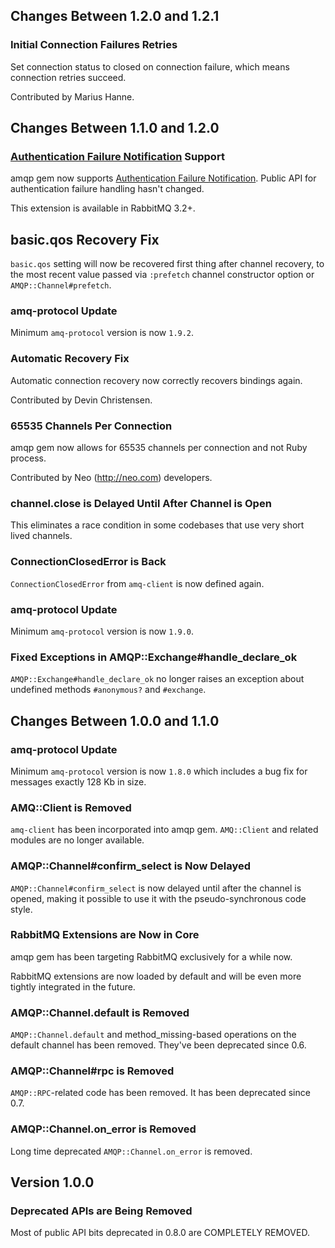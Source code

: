 ## Changes Between 1.2.0 and 1.2.1

### Initial Connection Failures Retries

Set connection status to closed on connection failure, which
means connection retries succeed.

Contributed by Marius Hanne.


## Changes Between 1.1.0 and 1.2.0

### [Authentication Failure Notification](http://www.rabbitmq.com/auth-notification.html) Support

amqp gem now supports [Authentication Failure
Notification](http://www.rabbitmq.com/auth-notification.html). Public
API for authentication failure handling hasn't changed.

This extension is available in RabbitMQ 3.2+.

## basic.qos Recovery Fix

`basic.qos` setting will now be recovered first thing after
channel recovery, to the most recent value passed via `:prefetch` channel
constructor option or `AMQP::Channel#prefetch`.


### amq-protocol Update

Minimum `amq-protocol` version is now `1.9.2`.

### Automatic Recovery Fix

Automatic connection recovery now correctly recovers bindings again.

Contributed by Devin Christensen.


### 65535 Channels Per Connection

amqp gem now allows for	65535 channels per connection and
not Ruby process.

Contributed by Neo (http://neo.com) developers.

### channel.close is Delayed Until After Channel is Open

This eliminates a race condition in some codebases that use
very short lived channels.

### ConnectionClosedError is Back

`ConnectionClosedError` from `amq-client` is now defined again.


### amq-protocol Update

Minimum `amq-protocol` version is now `1.9.0`.

### Fixed Exceptions in AMQP::Exchange#handle_declare_ok

`AMQP::Exchange#handle_declare_ok` no longer raises an exception
about undefined methods `#anonymous?` and `#exchange`.


## Changes Between 1.0.0 and 1.1.0

### amq-protocol Update

Minimum `amq-protocol` version is now `1.8.0` which includes
a bug fix for messages exactly 128 Kb in size.


### AMQ::Client is Removed

`amq-client` has been incorporated into amqp gem. `AMQ::Client` and related
modules are no longer available.

### AMQP::Channel#confirm_select is Now Delayed

`AMQP::Channel#confirm_select` is now delayed until after the channel
is opened, making it possible to use it with the pseudo-synchronous
code style.

### RabbitMQ Extensions are Now in Core

amqp gem has been targeting RabbitMQ exclusively for a while now.

RabbitMQ extensions are now loaded by default and will be even more
tightly integrated in the future.

### AMQP::Channel.default is Removed

`AMQP::Channel.default` and method_missing-based operations on the default
channel has been removed. They've been deprecated since 0.6.

### AMQP::Channel#rpc is Removed

`AMQP::RPC`-related code has been removed. It has been deprecated
since 0.7.

### AMQP::Channel.on_error is Removed

Long time deprecated `AMQP::Channel.on_error` is removed.


## Version 1.0.0

### Deprecated APIs are Being Removed

Most of public API bits deprecated in 0.8.0 are COMPLETELY REMOVED.
